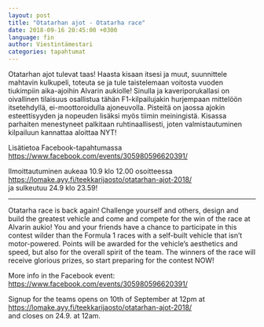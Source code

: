 ```yaml
---
layout: post
title: "Otatarhan ajot - Otatarha race"
date: 2018-09-16 20:45:00 +0300
language: fin
author: Viestintämestari
categories: tapahtumat
---
```

Otatarhan ajot tulevat taas! Haasta kisaan itsesi ja muut, suunnittele mahtavin kulkupeli, toteuta se ja tule taistelemaan voitosta vuoden tiukimpiin aika-ajoihin Alvarin aukiolle! Sinulla ja kaveriporukallasi on oivallinen tilaisuus osallistua tähän F1-kilpailujakin hurjempaan mittelöön itsetehdyllä, ei-moottoroidulla ajoneuvolla. Pisteitä on jaossa ajokin esteettisyyden ja nopeuden lisäksi myös tiimin meiningistä. Kisassa parhaiten menestyneet palkitaan ruhtinaallisesti, joten valmistautuminen kilpailuun kannattaa aloittaa NYT! 


Lisätietoa Facebook-tapahtumassa<br>
https://www.facebook.com/events/305980596620391/

Ilmoittautuminen aukeaa 10.9 klo 12.00 osoitteessa<br>
https://lomake.ayy.fi/teekkarijaosto/otatarhan-ajot-2018/<br>
ja sulkeutuu 24.9 klo 23.59!

---

Otatarha race is back again! Challenge yourself and others, design and build the greatest vehicle and come and compete for the win of the race at Alvarin aukio! You and your friends have a chance to participate in this contest wilder than the Formula 1 races with a self-built vehicle that isn’t motor-powered. Points will be awarded for the vehicle’s aesthetics and speed, but also for the overall spirit of the team. The winners of the race will receive glorious prizes, so start preparing for the contest NOW!

More info in the Facebook event:<br>
https://www.facebook.com/events/305980596620391/

Signup for the teams opens on 10th of September at 12pm at<br>
https://lomake.ayy.fi/teekkarijaosto/otatarhan-ajot-2018/<br>
and closes on 24.9. at 12am.